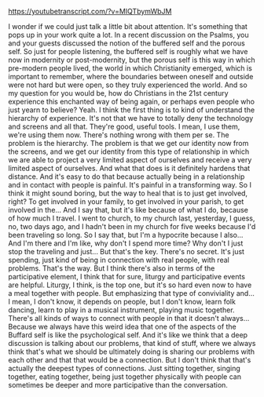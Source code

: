 https://youtubetranscript.com/?v=MIQTbymWbJM

 I wonder if we could just talk a little bit about attention. It's something that pops up in your work quite a lot. In a recent discussion on the Psalms, you and your guests discussed the notion of the buffered self and the porous self. So just for people listening, the buffered self is roughly what we have now in modernity or post-modernity, but the porous self is this way in which pre-modern people lived, the world in which Christianity emerged, which is important to remember, where the boundaries between oneself and outside were not hard but were open, so they truly experienced the world. And so my question for you would be, how do Christians in the 21st century experience this enchanted way of being again, or perhaps even people who just yearn to believe? Yeah. I think the first thing is to kind of understand the hierarchy of experience. It's not that we have to totally deny the technology and screens and all that. They're good, useful tools. I mean, I use them, we're using them now. There's nothing wrong with them per se. The problem is the hierarchy. The problem is that we get our identity now from the screens, and we get our identity from this type of relationship in which we are able to project a very limited aspect of ourselves and receive a very limited aspect of ourselves. And what that does is it definitely hardens that distance. And it's easy to do that because actually being in a relationship and in contact with people is painful. It's painful in a transforming way. So I think it might sound boring, but the way to heal that is to just get involved, right? To get involved in your family, to get involved in your parish, to get involved in the... And I say that, but it's like because of what I do, because of how much I travel. I went to church, to my church last, yesterday, I guess, no, two days ago, and I hadn't been in my church for five weeks because I'd been traveling so long. So I say that, but I'm a hypocrite because I also... And I'm there and I'm like, why don't I spend more time? Why don't I just stop the traveling and just... But that's the key. There's no secret. It's just spending, just kind of being in connection with real people, with real problems. That's the way. But I think there's also in terms of the participative element, I think that for sure, liturgy and participative events are helpful. Liturgy, I think, is the top one, but it's so hard even now to have a meal together with people. But emphasizing that type of conviviality and... I mean, I don't know, it depends on people, but I don't know, learn folk dancing, learn to play in a musical instrument, playing music together. There's all kinds of ways to connect with people in that it doesn't always... Because we always have this weird idea that one of the aspects of the Buffard self is like the psychological self. And it's like we think that a deep discussion is talking about our problems, that kind of stuff, where we always think that's what we should be ultimately doing is sharing our problems with each other and that that would be a connection. But I don't think that that's actually the deepest types of connections. Just sitting together, singing together, eating together, being just together physically with people can sometimes be deeper and more participative than the conversation.